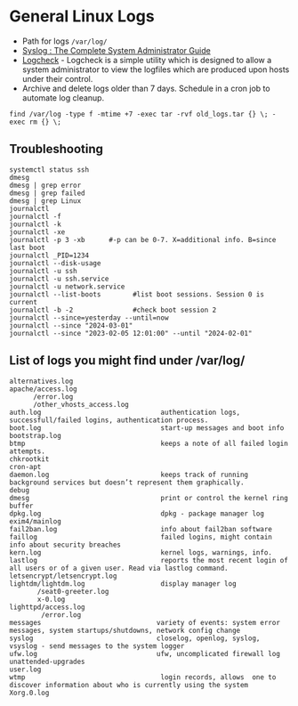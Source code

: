# General Linux Logs

- Path for logs `/var/log/ `
- [Syslog : The Complete System Administrator Guide](https://devconnected.com/syslog-the-complete-system-administrator-guide/)
- [Logcheck](https://logcheck.org/) - Logcheck is a simple utility which is designed to allow a system administrator to view the logfiles which are produced upon hosts under their control.
- Archive and delete logs older than 7 days. Schedule in a cron job to automate log cleanup.
````
find /var/log -type f -mtime +7 -exec tar -rvf old_logs.tar {} \; -exec rm {} \;
````  


## Troubleshooting
````
systemctl status ssh
dmesg
dmesg | grep error
dmesg | grep failed
dmesg | grep Linux
journalctl
journalctl -f
journalctl -k
journalctl -xe
journalctl -p 3 -xb      #-p can be 0-7. X=additional info. B=since last boot
journalctl _PID=1234
journalctl --disk-usage 
journalctl -u ssh
journalctl -u ssh.service
journalctl -u network.service
journalctl --list-boots        #list boot sessions. Session 0 is current
journalctl -b -2               #check boot session 2
journalctl --since=yesterday --until=now
journalctl --since "2024-03-01"
journalctl --since "2023-02-05 12:01:00" --until "2024-02-01"
````

## List of logs you might find under /var/log/
````
alternatives.log
apache/access.log
      /error.log
      /other_vhosts_access.log
auth.log                              authentication logs, successfull/failed logins, authentication process.
boot.log                              start-up messages and boot info
bootstrap.log
btmp                                  keeps a note of all failed login attempts.
chkrootkit
cron-apt
daemon.log                            keeps track of running background services but doesn’t represent them graphically.
debug
dmesg                                 print or control the kernel ring buffer
dpkg.log                              dpkg - package manager log
exim4/mainlog
fail2ban.log                          info about fail2ban software
faillog                               failed logins, might contain info about security breaches
kern.log                              kernel logs, warnings, info.
lastlog                               reports the most recent login of all users or of a given user. Read via lastlog command.
letsencrypt/letsencrypt.log
lightdm/lightdm.log                   display manager log
       /seat0-greeter.log
       x-0.log
lighttpd/access.log
        /error.log
messages                             variety of events: system error messages, system startups/shutdowns, network config change
syslog                               closelog, openlog, syslog, vsyslog - send messages to the system logger
ufw.log                              ufw, uncomplicated firewall log
unattended-upgrades
user.log 
wtmp                                  login records, allows  one to discover information about who is currently using the system
Xorg.0.log
````





